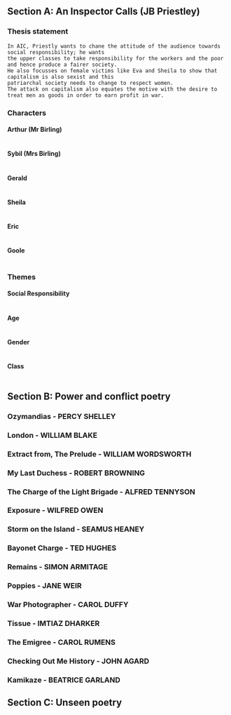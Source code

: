 ## Section A: An Inspector Calls (JB Priestley)

### Thesis statement
```
In AIC, Priestly wants to chane the attitude of the audience towards social responsibility; he wants
the upper classes to take responsibility for the workers and the poor and hence produce a fairer society.
He also focusses on female victims like Eva and Sheila to show that capitalism is also sexist and this
patriarchal society needs to change to respect women.
The attack on capitalism also equates the motive with the desire to treat men as goods in order to earn profit in war.
```

### Characters

#### Arthur (Mr Birling)
```

```

#### Sybil (Mrs Birling)
```

```

#### Gerald
```

```

#### Sheila
```

```

#### Eric
```

```

#### Goole
```

```

### Themes

#### Social Responsibility
```

```

#### Age
```

```

#### Gender
```

```

#### Class
```

```


## Section B: Power and conflict poetry

### Ozymandias - PERCY SHELLEY



### London - WILLIAM BLAKE



### Extract from, The Prelude - WILLIAM WORDSWORTH



### My Last Duchess - ROBERT BROWNING



### The Charge of the Light Brigade - ALFRED TENNYSON



### Exposure - WILFRED OWEN



### Storm on the Island - SEAMUS HEANEY



### Bayonet Charge - TED HUGHES



### Remains - SIMON ARMITAGE



### Poppies - JANE WEIR



### War Photographer - CAROL DUFFY



### Tissue - IMTIAZ DHARKER



### The Emigree - CAROL RUMENS



### Checking Out Me History - JOHN AGARD



### Kamikaze - BEATRICE GARLAND




## Section C: Unseen poetry
